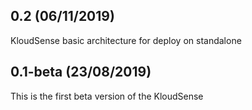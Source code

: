 0.2 (06/11/2019)
-----------------------------------------
KloudSense basic architecture for deploy on standalone


0.1-beta (23/08/2019)
-----------------------------------------
This is the first beta version of the KloudSense
